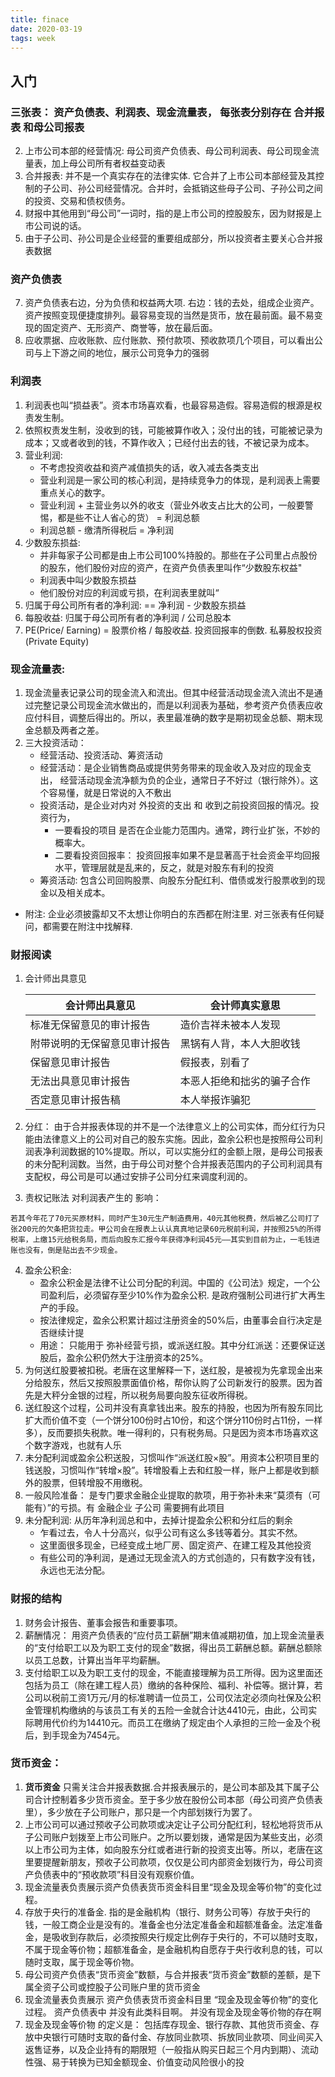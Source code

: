 ```yaml
---
title: finace
date: 2020-03-19
tags: week
---
```


## 入门
### 三张表： 资产负债表、利润表、现金流量表， 每张表分别存在 合并报表 和母公司报表
2. 上市公司本部的经营情况: 母公司资产负债表、母公司利润表、母公司现金流量表，加上母公司所有者权益变动表
3. 合并报表: 并不是一个真实存在的法律实体. 它合并了上市公司本部经营及其控制的子公司、孙公司经营情况。合并时，会抵销这些母子公司、子孙公司之间的投资、交易和债权债务。
4. 财报中其他用到“母公司”一词时，指的是上市公司的控股股东，因为财报是上市公司说的话。
5. 由于子公司、孙公司是企业经营的重要组成部分，所以投资者主要关心合并报表数据

### 资产负债表
  7. 资产负债表右边，分为负债和权益两大项. 右边：钱的去处，组成企业资产。资产按照变现便捷度排列。最容易变现的当然是货币，放在最前面。最不易变现的固定资产、无形资产、商誉等，放在最后面。
  8. 应收票据、应收账款、应付账款、预付款项、预收款项几个项目，可以看出公司与上下游之间的地位，展示公司竞争力的强弱

### 利润表
  1. 利润表也叫“损益表”。资本市场喜欢看，也最容易造假。容易造假的根源是权责发生制。
  2. 依照权责发生制，没收到的钱，可能被算作收入；没付出的钱，可能被记录为成本；又或者收到的钱，不算作收入；已经付出去的钱，不被记录为成本。
  3. 营业利润: 
     * 不考虑投资收益和资产减值损失的话，收入减去各类支出
     * 营业利润是一家公司的核心利润，是持续竞争力的体现，是利润表上需要重点关心的数字。
     * 营业利润  + 主营业务以外的收支（营业外收支占比大的公司，一般要警惕，都是些不让人省心的货） = 利润总额
     * 利润总额 - 缴清所得税后 = 净利润
  4. 少数股东损益:
     * 并非每家子公司都是由上市公司100%持股的。那些在子公司里占点股份的股东，他们股份对应的资产，在资产负债表里叫作“少数股东权益"
     * 利润表中叫少数股东损益
     * 他们股份对应的利润或亏损，在利润表里就叫“
  4. 归属于母公司所有者的净利润: == 净利润 - 少数股东损益
  5. 每股收益: 归属于母公司所有者的净利润 / 公司总股本
  6. PE(Price/ Earning) = 股票价格 / 每股收益. 投资回报率的倒数. 私募股权投资(Private Equity)

### 现金流量表:
  1. 现金流量表记录公司的现金流入和流出。但其中经营活动现金流入流出不是通过完整记录公司现金流水做出的，而是以利润表为基础，参考资产负债表应收应付科目，调整后得出的。所以，表里最准确的数字是期初现金总额、期末现金总额及两者之差。
  2. 三大投资活动：
     * 经营活动、投资活动、筹资活动
     * 经营活动：是企业销售商品或提供劳务带来的现金收入及对应的现金支出， 经营活动现金流净额为负的企业，通常日子不好过（银行除外）。这个容易懂，就是日常说的入不敷出
     * 投资活动，是企业对内对 外投资的支出 和 收到之前投资回报的情况。投资行为，
        * 一要看投的项目 是否在企业能力范围内。通常，跨行业扩张，不妙的概率大。
        * 二要看投资回报率： 投资回报率如果不是显著高于社会资金平均回报水平，管理层就是乱来的，反之，就是对股东有利的投资
     * 筹资活动: 包含公司回购股票、向股东分配红利、借债或发行股票收到的现金以及相关成本。

  * 附注: 企业必须披露却又不太想让你明白的东西都在附注里. 对三张表有任何疑问，都需要在附注中找解释.

### 财报阅读
1. 会计师出具意见

   | 会计师出具意见               | 会计师真实意思             |
   |------------------------------|----------------------------|
   | 标准无保留意见的审计报告     | 造价吉祥未被本人发现       |
   | 附带说明的无保留意见审计报告 | 黑锅有人背，本人大胆收钱   |
   | 保留意见审计报告             | 假报表，别看了             |
   | 无法出具意见审计报告         | 本恶人拒绝和拙劣的骗子合作 |
   | 否定意见审计报告稿           | 本人举报诈骗犯             |

2. 分红： 由于合并报表体现的并不是一个法律意义上的公司实体，而分红行为只能由法律意义上的公司对自己的股东实施。因此，盈余公积也是按照母公司利润表净利润数据的10%提取。所以，可以实施分红的金额上限，是母公司报表的未分配利润数。当然，由于母公司对整个合并报表范围内的子公司利润具有支配权，母公司是可以通过安排子公司分红来调度利润的。
3. 责权记账法 对利润表产生的 影响：

  ```text
  若其今年花了70元买原材料，同时产生30元生产制造费用，40元其他税费，然后被乙公司打了张200元的欠条把货拉走。甲公司会在报表上认认真真地记录60元税前利润，并按照25%的所得税率，上缴15元给税务局，而后向股东汇报今年获得净利润45元——其实到目前为止，一毛钱进账也没有，倒是贴出去不少现金。
  ```
4. 盈余公积金: 
   * 盈余公积金是法律不让公司分配的利润。中国的《公司法》规定，一个公司盈利后，必须留存至少10%作为盈余公积. 是政府强制公司进行扩大再生产的手段。
   * 按法律规定，盈余公积累计超过注册资金的50%后，由董事会自行决定是否继续计提
   * 用途： 只能用于 弥补经营亏损，或派送红股。其中分红派送：还要保证送股后，盈余公积仍然大于注册资本的25%。
5.    为何送红股要被扣税。老唐在这里解释一下，送红股，是被视为先拿现金出来分给股东，然后又按照股票面值价格，帮你认购了公司新发行的股票。因为首先是大秤分金银的过程，所以税务局要向股东征收所得税。
6.    送红股这个过程，公司并没有真拿钱出来。股东的持股，也因为所有股东同比扩大而价值不变（一个饼分100份时占10份，和这个饼分110份时占11份，一样多），反而要损失税款。唯一得利的，只有税务局。只是因为资本市场喜欢这个数字游戏，也就有人乐
7.    未分配利润或盈余公积送股，习惯叫作“派送红股×股”。用资本公积项目里的钱送股，习惯叫作“转增×股”。转增股看上去和红股一样，账户上都是收到额外的股票，但转增股不用缴税。
8. 一般风险准备： 是专门要求金融企业提取的款项，用于弥补未来“莫须有（可能有）”的亏损。有 金融企业 子公司 需要拥有此项目
9. 未分配利润: 从历年净利润总和中，去掉计提盈余公积和分红后的剩余
   * 乍看过去，令人十分高兴，似乎公司有这么多钱等着分。其实不然。
   * 这里面很多现金，已经变成土地厂房、固定资产、在建工程及其他投资
   * 有些公司的净利润，是通过无现金流入的方式创造的，只有数字没有钱，永远也无法分配。

### 财报的结构
  1. 财务会计报告、董事会报告和重要事项。
  2. 薪酬情况： 用资产负债表的“应付员工薪酬”期末值减期初值，加上现金流量表的“支付给职工以及为职工支付的现金”数据，得出员工薪酬总额。薪酬总额除以员工总数，计算出当年平均薪酬。
  3. 支付给职工以及为职工支付的现金，不能直接理解为员工所得。因为这里面还包括为员工（除在建工程人员）缴纳的各种保险、福利、补偿等。据计算，若公司以税前工资1万元/月的标准聘请一位员工，公司仅法定必须向社保及公积金管理机构缴纳的与该员工有关的五险一金就合计达4410元，由此，公司实际聘用代价约为14410元。而员工在缴纳了规定由个人承担的三险一金及个税后，到手现金为7454元。

### 货币资金：
  1. **货币资金** 只需关注合并报表数据.合并报表展示的，是公司本部及其下属子公司合计控制着多少货币资金。至于多少放在股份公司本部（母公司资产负债表里），多少放在子公司账户，那只是一个内部划拨行为罢了。
  2. 上市公司可以通过预收子公司款项或决定让子公司分配红利，轻松地将货币从子公司账户划拨至上市公司账户。之所以要划拨，通常是因为某些支出，必须以上市公司为主体，如向股东分红或者进行新的投资支出等。所以，老唐在这里要提醒新朋友，预收子公司款项，仅仅是公司内部资金划拨行为，母公司资产负债表中的“预收款项”科目没有观察价值。
  3. 现金流量表负责展示资产负债表货币资金科目里“现金及现金等价物”的变化过程。
  4. 存放于央行的准备金. 指的是金融机构（银行、财务公司等）存放于央行的钱，一般工商企业是没有的。准备金也分法定准备金和超额准备金。法定准备金，是吸收到存款后，必须按照央行规定比例存于央行的，不可以随时支取，不属于现金等价物；超额准备金，是金融机构自愿存于央行收利息的钱，可以随时支取，属于现金等价物。
  5. 母公司资产负债表“货币资金”数额，与合并报表“货币资金”数额的差额，是下属全资子公司或控股子公司账户里的货币资金
  6. 现金流量表负责展示 资产负债表货币资金科目里 “现金及现金等价物”的变化过程。  资产负债表中 并没有此类科目啊。 并没有现金及现金等价物的存在啊
  7. 现金及现金等价物 的定义是： 包括库存现金、银行存款、其他货币资金、存放中央银行可随时支取的备付金、存放同业款项、拆放同业款项、同业间买入返售证券，以及企业持有的期限短（一般指从购买日起三个月内到期）、流动性强、易于转换为已知金额现金、价值变动风险很小的投
